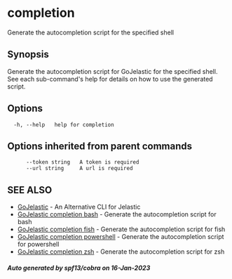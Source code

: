#  completion

Generate the autocompletion script for the specified shell

## Synopsis

Generate the autocompletion script for GoJelastic for the specified shell.
See each sub-command's help for details on how to use the generated script.


## Options

```
  -h, --help   help for completion
```

## Options inherited from parent commands

```
      --token string   A token is required
      --url string     A url is required
```

## SEE ALSO

* [GoJelastic](GoJelastic.md)	 - An Alternative CLI for Jelastic
* [GoJelastic completion bash](GoJelastic_completion_bash.md)	 - Generate the autocompletion script for bash
* [GoJelastic completion fish](GoJelastic_completion_fish.md)	 - Generate the autocompletion script for fish
* [GoJelastic completion powershell](GoJelastic_completion_powershell.md)	 - Generate the autocompletion script for powershell
* [GoJelastic completion zsh](GoJelastic_completion_zsh.md)	 - Generate the autocompletion script for zsh

##### Auto generated by spf13/cobra on 16-Jan-2023
